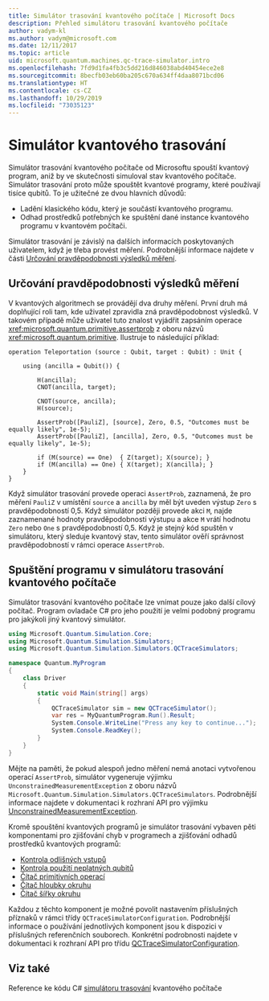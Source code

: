 ```yaml
---
title: Simulátor trasování kvantového počítače | Microsoft Docs
description: Přehled simulátoru trasování kvantového počítače
author: vadym-kl
ms.author: vadym@microsoft.com
ms.date: 12/11/2017
ms.topic: article
uid: microsoft.quantum.machines.qc-trace-simulator.intro
ms.openlocfilehash: 7fd9d1fa4fb3c5dd216d846038abd40454ece2e8
ms.sourcegitcommit: 8becfb03eb60ba205c670a634ff4daa8071bcd06
ms.translationtype: HT
ms.contentlocale: cs-CZ
ms.lasthandoff: 10/29/2019
ms.locfileid: "73035123"
---
```

# <a name="quantum-trace-simulator"></a>Simulátor kvantového trasování

Simulátor trasování kvantového počítače od Microsoftu spouští kvantový program, aniž by ve skutečnosti simuloval stav kvantového počítače.  Simulátor trasování proto může spouštět kvantové programy, které používají tisíce qubitů.  To je užitečné ze dvou hlavních důvodů: 

* Ladění klasického kódu, který je součástí kvantového programu. 
* Odhad prostředků potřebných ke spuštění dané instance kvantového programu v kvantovém počítači.

Simulátor trasování je závislý na dalších informacích poskytovaných uživatelem, když je třeba provést měření. Podrobnější informace najdete v části [Určování pravděpodobnosti výsledků měření](#providing-the-probability-of-measurement-outcomes). 

## <a name="providing-the-probability-of-measurement-outcomes"></a>Určování pravděpodobnosti výsledků měření

V kvantových algoritmech se provádějí dva druhy měření. První druh má doplňující roli tam, kde uživatel zpravidla zná pravděpodobnost výsledků. V takovém případě může uživatel tuto znalost vyjádřit zapsáním operace <xref:microsoft.quantum.primitive.assertprob> z oboru názvů <xref:microsoft.quantum.primitive>. Ilustruje to následující příklad:

```qsharp
operation Teleportation (source : Qubit, target : Qubit) : Unit {

    using (ancilla = Qubit()) {

        H(ancilla);
        CNOT(ancilla, target);

        CNOT(source, ancilla);
        H(source);

        AssertProb([PauliZ], [source], Zero, 0.5, "Outcomes must be equally likely", 1e-5);
        AssertProb([PauliZ], [ancilla], Zero, 0.5, "Outcomes must be equally likely", 1e-5);

        if (M(source) == One)  { Z(target); X(source); }
        if (M(ancilla) == One) { X(target); X(ancilla); }
    }
}
```

Když simulátor trasování provede operaci `AssertProb`, zaznamená, že pro měření `PauliZ` v umístění `source` a `ancilla` by měl být uveden výstup `Zero` s pravděpodobností 0,5. Když simulátor později provede akci `M`, najde zaznamenané hodnoty pravděpodobnosti výstupu a akce `M` vrátí hodnotu `Zero` nebo `One` s pravděpodobností 0,5. Když je stejný kód spuštěn v simulátoru, který sleduje kvantový stav, tento simulátor ověří správnost pravděpodobností v rámci operace `AssertProb`.

## <a name="running-your-program-with-the-quantum-computer-trace-simulator"></a>Spuštění programu v simulátoru trasování kvantového počítače 

Simulátor trasování kvantového počítače lze vnímat pouze jako další cílový počítač. Program ovladače C# pro jeho použití je velmi podobný programu pro jakýkoli jiný kvantový simulátor. 

```csharp
using Microsoft.Quantum.Simulation.Core;
using Microsoft.Quantum.Simulation.Simulators;
using Microsoft.Quantum.Simulation.Simulators.QCTraceSimulators;

namespace Quantum.MyProgram
{
    class Driver
    {
        static void Main(string[] args)
        {
            QCTraceSimulator sim = new QCTraceSimulator();
            var res = MyQuantumProgram.Run().Result;
            System.Console.WriteLine("Press any key to continue...");
            System.Console.ReadKey();
        }
    }
}
```

Mějte na paměti, že pokud alespoň jedno měření nemá anotaci vytvořenou operací `AssertProb`, simulátor vygeneruje výjimku `UnconstrainedMeasurementException` z oboru názvů `Microsoft.Quantum.Simulation.Simulators.QCTraceSimulators`. Podrobnější informace najdete v dokumentaci k rozhraní API pro výjimku [UnconstrainedMeasurementException](xref:Microsoft.Quantum.Simulation.Simulators.QCTraceSimulators.UnconstrainedMeasurementException).

Kromě spouštění kvantových programů je simulátor trasování vybaven pěti komponentami pro zjišťování chyb v programech a zjišťování odhadů prostředků kvantových programů: 

* [Kontrola odlišných vstupů](xref:microsoft.quantum.machines.qc-trace-simulator.distinct-inputs)
* [Kontrola použití neplatných qubitů](xref:microsoft.quantum.machines.qc-trace-simulator.invalidated-qubits)
* [Čítač primitivních operací](xref:microsoft.quantum.machines.qc-trace-simulator.primitive-counter)
* [Čítač hloubky okruhu](xref:microsoft.quantum.machines.qc-trace-simulator.depth-counter)
* [Čítač šířky okruhu](xref:microsoft.quantum.machines.qc-trace-simulator.width-counter)

Každou z těchto komponent je možné povolit nastavením příslušných příznaků v rámci třídy `QCTraceSimulatorConfiguration`. Podrobnější informace o používání jednotlivých komponent jsou k dispozici v příslušných referenčních souborech. Konkrétní podrobnosti najdete v dokumentaci k rozhraní API pro třídu [QCTraceSimulatorConfiguration](https://docs.microsoft.com/dotnet/api/Microsoft.Quantum.Simulation.Simulators.QCTraceSimulators.QCTraceSimulatorConfiguration).

## <a name="see-also"></a>Viz také
Reference ke kódu C# [simulátoru trasování](xref:Microsoft.Quantum.Simulation.Simulators.QCTraceSimulators.QCTraceSimulator) kvantového počítače 

